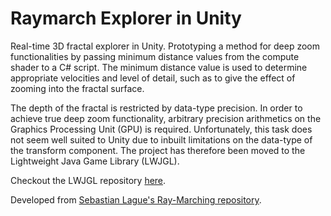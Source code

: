 # Raymarch Explorer in Unity
Real-time 3D fractal explorer in Unity. Prototyping a method for deep zoom functionalities by passing minimum distance values from the compute shader to a C\# script. The minimum distance value is used to determine appropriate velocities and level of detail, such as to give the effect of zooming into the fractal surface.

The depth of the fractal is restricted by data-type precision. In order to achieve true deep zoom functionality, arbitrary precision arithmetics on the Graphics Processing Unit (GPU) is required. Unfortunately, this task does not seem well suited to Unity due to inbuilt limitations on the data-type of the transform component. The project has therefore been moved to the Lightweight Java Game Library (LWJGL).

Checkout the LWJGL repository [here](https://github.com/joebinns/raymarch-explorer-lwjgl).

Developed from [Sebastian Lague's Ray-Marching repository](https://github.com/SebLague/Ray-Marching). 
